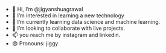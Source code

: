 - 👋 Hi, I’m @jigyanshuagrawal
- 👀 I’m interested in learning a new technology
- 🌱 I’m currently learning data science and machine learning.
- 💞️ I’m looking to collaborate with live projects.
- 📫 you reach me by instagram and linkedin.
- 😄 Pronouns: jiggy

<!---
delljigyanshu/jigyanshuagrawal is a ✨ special ✨ repository because its `README.md` (this file) appears on your GitHub profile.
You can click the Preview link to take a look at your changes.
--->
